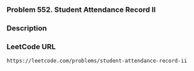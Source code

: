 ### Problem 552. Student Attendance Record II 

### Description
	

### LeetCode URL
	https://leetcode.com/problems/student-attendance-record-ii
